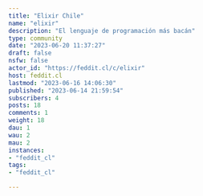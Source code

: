 ```yaml
---
title: "Elixir Chile" 
name: "elixir"
description: "El lenguaje de programación más bacán"
type: community
date: "2023-06-20 11:37:27"
draft: false
nsfw: false
actor_id: "https://feddit.cl/c/elixir"
host: feddit.cl
lastmod: "2023-06-16 14:06:30"
published: "2023-06-14 21:59:54"
subscribers: 4
posts: 18
comments: 1
weight: 18
dau: 1
wau: 2
mau: 2
instances:
- "feddit_cl"
tags: 
- "feddit_cl"

---
```

